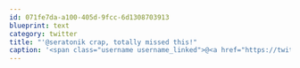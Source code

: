```yaml
---
id: 071fe7da-a100-405d-9fcc-6d1308703913
blueprint: text
category: twitter
title: "'@seratonik crap, totally missed this!"
caption: '<span class="username username_linked">@<a href="https://twitter.com/seratonik" title="Brent Luehr">seratonik</a></span> crap, totally missed this!'
---
```

